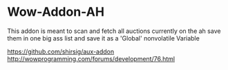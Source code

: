 # Wow-Addon-AH

This addon is meant to scan and fetch all auctions currently on the ah
save them in one big ass list and save it as a 'Global' nonvolatile Variable


https://github.com/shirsig/aux-addon
http://wowprogramming.com/forums/development/76.html
